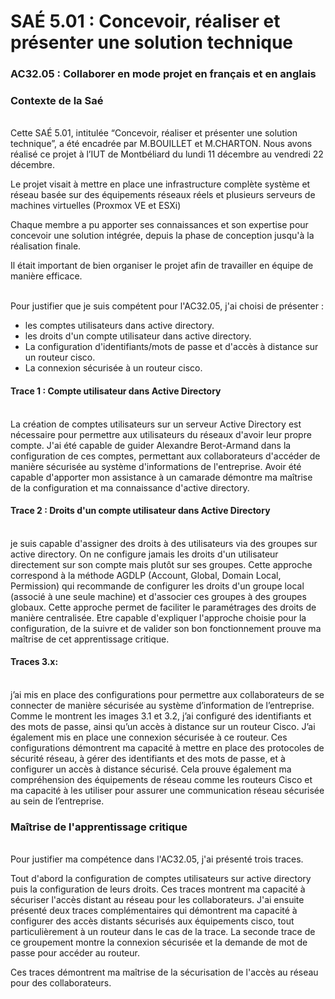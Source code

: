 # SAÉ 5.01 : Concevoir, réaliser et présenter une solution technique
### AC32.05 : Collaborer en mode projet en français et en anglais
### Contexte de la Saé
<br/>
Cette SAÉ 5.01, intitulée “Concevoir, réaliser et présenter une solution technique”, a été encadrée par M.BOUILLET et M.CHARTON. Nous avons réalisé ce projet à l’IUT de Montbéliard du lundi 11 décembre au vendredi 22 décembre.

Le projet visait à mettre en place une infrastructure complète système et réseau basée sur des équipements réseaux réels et plusieurs serveurs de machines virtuelles (Proxmox VE et ESXi)

Chaque membre a pu apporter ses connaissances et son expertise pour concevoir une solution intégrée, depuis la phase de conception jusqu'à la réalisation finale.

Il était important de bien organiser le projet afin de travailler en équipe de manière efficace.

<br/>Pour justifier que je suis compétent pour l'AC32.05, j'ai choisi de présenter :
- les comptes utilisateurs dans active directory.
- les droits d'un compte utilisateur dans active directory.
- La configuration d'identifiants/mots de passe et d'accès à distance sur un routeur cisco.
- La connexion sécurisée à un routeur cisco.

#### Trace 1 : Compte utilisateur dans Active Directory
<br/>
La création de comptes utilisateurs sur un serveur Active Directory est nécessaire pour permettre aux utilisateurs du réseaux d'avoir leur propre compte.
J'ai été capable de guider Alexandre Berot-Armand dans la configuration de ces comptes, permettant aux collaborateurs d'accéder de manière sécurisée au système d'informations de l'entreprise.
Avoir été capable d'apporter mon assistance à un camarade démontre ma maîtrise de la configuration et ma connaissance d'active directory.
<br/>

#### Trace 2 : Droits d'un compte utilisateur dans Active Directory 
<br/>
je suis capable d'assigner des droits à des utilisateurs via des groupes sur active directory.
On ne configure jamais les droits d'un utilisateur directement sur son compte mais plutôt sur ses groupes.
Cette approche correspond à la méthode AGDLP (Account, Global, Domain Local, Permission) qui recommande de configurer les droits d'un groupe local (associé à une seule machine) et d'associer ces groupes à des groupes globaux.
Cette approche permet de faciliter le paramétrages des droits de manière centralisée. 
Etre capable d'expliquer l'approche choisie pour la configuration, de la suivre et de valider son bon fonctionnement prouve ma maîtrise de cet apprentissage critique.
<br/>

#### Traces 3.x:
<br/>
j’ai mis en place des configurations pour permettre aux collaborateurs de se connecter de manière sécurisée au système d’information de l’entreprise.
Comme le montrent les images 3.1 et 3.2, j’ai configuré des identifiants et des mots de passe, ainsi qu’un accès à distance sur un routeur Cisco.
J’ai également mis en place une connexion sécurisée à ce routeur. 
Ces configurations démontrent ma capacité à mettre en place des protocoles de sécurité réseau, à gérer des identifiants et des mots de passe, et à configurer un accès à distance sécurisé. 
Cela prouve également ma compréhension des équipements de réseau comme les routeurs Cisco et ma capacité à les utiliser pour assurer une communication réseau sécurisée au sein de l’entreprise.
<br/>

### Maîtrise de l'apprentissage critique
<br/>
Pour justifier ma compétence dans l'AC32.05, j'ai présenté trois traces.

Tout d'abord la configuration de comptes utilisateurs sur active directory puis la configuration de leurs droits. Ces traces montrent ma capacité à sécuriser l'accès distant au réseau pour les collaborateurs.
J'ai ensuite présenté deux traces complémentaires qui démontrent ma capacité à configurer des accès distants sécurisés aux équipements cisco, tout particulièrement à un routeur dans le cas de la trace.
La seconde trace de ce groupement montre la connexion sécurisée et la demande de mot de passe pour accéder au routeur.

Ces traces démontrent ma maîtrise de la sécurisation de l'accès au réseau pour des collaborateurs.

